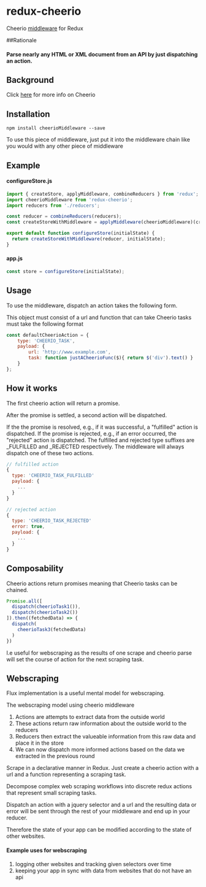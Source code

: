 # redux-cheerio
Cheerio [middleware](http://rackt.github.io/redux/docs/advanced/Middleware.html) for Redux

##Rationale

#### Parse nearly any HTML or XML document from an API by just dispatching an action.

## Background

Click [here](https://github.com/cheeriojs/cheerio) for more info on Cheerio

## Installation

```
npm install cheerioMiddleware --save
```

To use this piece of middleware, just put it into the middleware chain like you would with any other piece of middleware

## Example

#### configureStore.js

```js
import { createStore, applyMiddleware, combineReducers } from 'redux';
import cheerioMiddleware from 'redux-cheerio';
import reducers from './reducers';

const reducer = combineReducers(reducers);
const createStoreWithMiddleware = applyMiddleware(cheerioMiddleware)(createStore);

export default function configureStore(initialState) {
  return createStoreWithMiddleware(reducer, initialState);
}
```

#### app.js

```js
const store = configureStore(initialState);
```

## Usage

To use the middleware, dispatch an action takes the following form.

This object must consist of a url and function that can take
Cheerio tasks must take the following format 

```js
const defaultCheerioAction = {
    type: 'CHEERIO_TASK',
    payload: {
        url: 'http://www.example.com',
        task: function justACheerioFunc($){ return $('div').text() }
    }
};  
```

## How it works

The first cheerio action will return a promise.

After the promise is settled, a second action will be dispatched. 

If the the promise is resolved, e.g., if it was successful, a "fulfilled" action is dispatched. If the promise is rejected, e.g., if an error occurred, the "rejected" action is dispatched. The fulfilled and rejected type suffixes are _FULFILLED and _REJECTED respectively. The middleware will always dispatch one of these two actions.

```js
// fulfilled action
{
  type: 'CHEERIO_TASK_FULFILLED'
  payload: {
    ...
  }
}

// rejected action
{
  type: 'CHEERIO_TASK_REJECTED'
  error: true,
  payload: {
    ...
  }
}
```

## Composability

Cheerio actions return promises meaning that Cheerio tasks can be chained.

```js
Promise.all([
  dispatch(cheerioTask1()),
  dispatch(cheerioTask2())
]).then((fetchedData) => {
  dispatch(
    cheerioTask3(fetchedData)
  )
})
```

I.e useful for webscraping as the results of one scrape and cheerio parse will set the course of action for the next scraping task.


## Webscraping

Flux implementation is a useful mental model for webscraping.

The webscraping model using cheerio middleware

1. Actions are attempts to extract data from the outside world
2. These actions return raw information about the outside world to the reducers
3. Reducers then extract the valueable information from this raw data and place it in the store
4. We can now dispatch more informed actions based on the data we extracted in the previous round


Scrape in a declarative manner in Redux. Just create a cheerio action with a url and a function representing a scraping task.

Decompose complex web scraping workflows into discrete redux actions that represent small scraping tasks.

Dispatch an action with a jquery selector and a url and the resulting data or error will be sent
through the rest of your middleware and end up in your reducer.

Therefore the state of your app can be modified according to the state of other websites.

#### Example uses for webscraping

1. logging other websites and tracking given selectors over time
2. keeping your app in sync with data from websites that do not have an api

